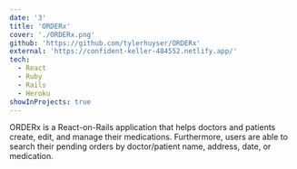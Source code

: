 ```yaml
---
date: '3'
title: 'ORDERx'
cover: './ORDERx.png'
github: 'https://github.com/tylerhuyser/ORDERx'
external: 'https://confident-keller-484552.netlify.app/'
tech:
  - React
  - Ruby
  - Rails
  - Heroku
showInProjects: true
---
```


ORDERx is a React-on-Rails application that helps doctors and patients create, edit, and manage their medications. Furthermore, users are able to search their pending orders by doctor/patient name, address, date, or medication.
